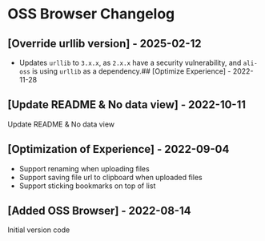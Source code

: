 # OSS Browser Changelog

## [Override urllib version] - 2025-02-12

- Updates `urllib` to `3.x.x`, as `2.x.x` have a security vulnerability, and `ali-oss` is using `urllib` as a dependency.## [Optimize Experience] - 2022-11-28

## [Update README & No data view] - 2022-10-11

Update README & No data view

## [Optimization of Experience] - 2022-09-04

- Support renaming when uploading files
- Support saving file url to clipboard when uploaded files
- Support sticking bookmarks on top of list

## [Added OSS Browser] - 2022-08-14

Initial version code
